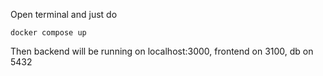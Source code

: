 Open terminal and just do 

```docker compose up```

Then backend will be running on localhost:3000, frontend on 3100, db on 5432